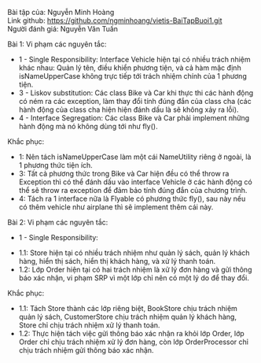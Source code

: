 
Bài tập của: Nguyễn Minh Hoàng <br>
Link github: https://github.com/ngminhoang/vietis-BaiTapBuoi1.git <br>
Người đánh giá: Nguyễn Văn Tuấn

Bài 1:
Vi phạm các nguyên tắc:
- 1 - Single Responsibility:  Interface Vehicle hiện tại có nhiều trách nhiệm khác nhau: Quản lý tên, điều khiển phương tiện, và cả hàm mặc định isNameUpperCase không trực tiếp tới trách nhiệm chính của 1 phương tiện.
- 3 - Liskov substitution: Các class Bike và Car khi thực thi các hành động có ném ra các exception, làm thay đổi tính đúng đắn của class cha (các hành động của class cha hiện hiện đánh dấu là sẽ không xảy ra lỗi).
- 4 - Interface Segregation: Các class Bike và Car phải implement những hành động mà nó không dùng tới như fly().

Khắc phục:
- 1: Nên tách isNameUpperCase làm một cái NameUtility riêng ở ngoài, là 1 phương thức tiện ích.
- 3: Tất cả phương thức trong Bike và Car hiện đều có thể throw ra Exception thì có thể đánh dấu vào interface Vehicle ở các hành động có thể sẽ throw ra exception để đảm bảo tính đúng đắn của chương trình.
- 4: Tách ra 1 interface nữa là Flyable có phương thức fly(), sau này nếu có thêm vehicle như airplane thì sẽ implement thêm cái này.

Bài 2:
Vi phạm các nguyên tắc:
- 1 - Single Responsibility: 
 + 1.1: Store hiện tại có nhiều trách nhiệm như quản lý sách, quản lý khách hàng, hiển thị sách, hiển thị khách hàng, và xử lý thanh toán.
 + 1.2: Lớp Order hiện tại có hai trách nhiệm là xử lý đơn hàng và gửi thông báo xác nhận, vi phạm SRP vì một lớp chỉ nên có một lý do để thay đổi.

Khắc phục:
- 1.1: Tách Store thành các lớp riêng biệt, BookStore chịu trách nhiệm quản lý sách, CustomerStore chịu trách nhiệm quản lý khách hàng, Store chỉ chịu trách nhiệm xử lý thanh toán.
- 1.2: Thực hiện tách việc gửi thông báo xác nhận ra khỏi lớp Order, lớp Order chỉ chịu trách nhiệm xử lý đơn hàng, còn lớp OrderProcessor chỉ chịu trách nhiệm gửi thông báo xác nhận.
